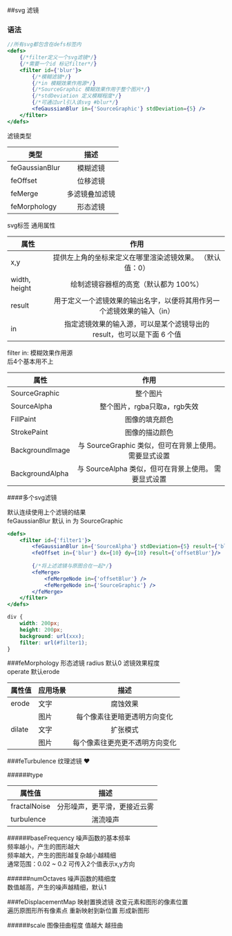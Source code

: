 ##svg 滤镜
### 语法

```jsx
//所有svg都包含在defs标签内
<defs>
    {/*filter定义一个svg滤镜*/}
    {/*需要一个id 标记filter*/}
    <filter id={'blur'}>
        {/*模糊滤镜*/}
        {/*in 模糊效果作用源*/}
        {/*SourceGraphic 模糊效果作用于整个图片*/}
        {/*stdDeviation 定义模糊程度*/}
        {/*可通过url引入该svg #blur*/}
        <feGaussianBlur in={'SourceGraphic'} stdDeviation={5} />
    </filter>
</defs>
```

滤镜类型

| 类型             |   描述    |
|----------------|:-------:|
| feGaussianBlur |  模糊滤镜   |
| feOffset       |  位移滤镜   |
| feMerge        | 多滤镜叠加滤镜 |
| feMorphology   |  形态滤镜   |


svg标签 通用属性  

| 属性            |                    作用                    |
|---------------|:----------------------------------------:|
| x,y           |      提供左上角的坐标来定义在哪里渲染滤镜效果。 （默认值：0）       |
| width, height |          绘制滤镜容器框的高宽（默认都为 100%）           |
| result        |   用于定义一个滤镜效果的输出名字，以便将其用作另一个滤镜效果的输入（in）   |
| in            | 指定滤镜效果的输入源，可以是某个滤镜导出的 result，也可以是下面 6 个值 |

filter in: 模糊效果作用源  
后4个基本用不上

| 属性              |                 作用                  |
|-----------------|:-----------------------------------:|
| SourceGraphic   |                整个图片                 |
| SourceAlpha     |         整个图片，rgba只取a，rgb失效          |
| FillPaint       |               图像的填充颜色               |
| StrokePaint     |               图像的描边颜色               |
| BackgroundImage | 与 SourceGraphic 类似，但可在背景上使用。 需要显式设置 |
| BackgroundAlpha |  与 SourceAlpha 类似，但可在背景上使用。 需要显式设置  |

####多个svg滤镜

默认连续使用上个滤镜的结果  
feGaussianBlur 默认 in 为 SourceGraphic
```jsx
<defs>
    <filter id={'filter1'}>
        <feGaussianBlur in={'SourceAlpha'} stdDeviation={5} result={'blur'} />
        <feOffset in={'blur'} dx={10} dy={10} result={'offsetBlur'}/>
        
        {/*将上述滤镜与原图合在一起*/}
        <feMerge>
            <feMergeNode in={'offsetBlur'} />
            <feMergeNode in={'SourceGraphic'} />
        </feMerge>
    </filter>
</defs>
```
```css
div {
    width: 200px;
    height: 200px;
    background: url(xxx);
    filter: url(#filter1);
}
```
###feMorphology 形态滤镜
radius 默认0 滤镜效果程度  
operate 默认erode

| 属性值    | 应用场景 |        描述         |
|--------|------|:-----------------:|
| erode  | 文字   |       腐蚀效果        |
|        | 图片   |  每个像素往更暗更透明方向变化   |
| dilate | 文字   |       扩张模式        |
|        | 图片   |  每个像素往更亮更不透明方向变化  |

###feTurbulence 纹理滤镜 ❤

######type

| 属性值          |       描述       |
|--------------|:--------------:|
| fractalNoise | 分形噪声，更平滑，更接近云雾 |
| turbulence   |      湍流噪声      |

######baseFrequency
噪声函数的基本频率  
频率越小，产生的图形越大  
频率越大，产生的图形越复杂越小越精细  
通常范围：0.02 ~ 0.2  可传入2个值表示x,y方向

######numOctaves
噪声函数的精细度  
数值越高，产生的噪声越精细，默认1  

###feDisplacementMap 映射置换滤镜
改变元素和图形的像素位置  
遍历原图形所有像素点 重新映射到新位置 形成新图形  

######scale
图像扭曲程度 值越大 越扭曲
